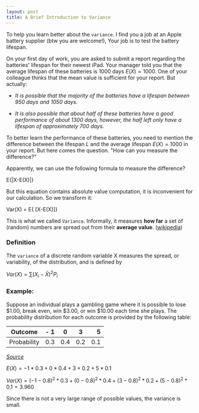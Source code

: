 ```yaml
---
layout: post
title: A Brief Introduction to Variance
---
```


To help you learn better about the `variance`. I find you a job at an Apple battery supplier (btw you are welcome!), Your job is to test the battery lifespan. 

On your first day of work, you are asked to submit a report regarding the batteries' lifespan for their newest iPad. Your manager told you that the average lifespan of these batteries is 1000 days $E(X)=1000$. One of your colleague thinks that the mean value is sufficient for your report. But actually:

- _It is possible that the majority of the batteries have a lifespan between 950 days and 1050 days._

- _It is also possible that about half of these batteries have a good performance of about 1300 days, however, the half left only have a lifespan of approximately 700 days._

To better learn the performance of these batteries, you need to mention the difference between the lifespan $L$ and the average lifespan $E(X)=1000$ in your report. But here comes the question. "How can you measure the difference?"

Apparently, we can use the following formula to measure the difference?


 E{|X-E(X)|}

But this equation contains absolute value computation, it is inconvenient for our calculation. So we transform it:
    
 Var(X) = E{ [X-E(X)]}


This is what we called `Variance`. Informally, it measures **how far** a set of (random) numbers are spread out from their **average value**. ([wikipedia](https://en.wikipedia.org/wiki/Variance))

### Definition 

The `variance` of a discrete random variable X measures the spread, or variability, of the distribution, and is defined by

$Var(X)= \sum(X_i - \bar X) ^2 P_i$

### Example:

Suppose an individual plays a gambling game where it is possible to lose \$1.00, break even, win \$3.00, or win \$10.00 each time she plays. The probability distribution for each outcome is provided by the following table:


| Outcome     | -  1|   0|   3|   5|
|-------------|:----|:--:|:--:|---:|
| Probability | 0.3 |0.4 | 0.2| 0.1|

_[Source](http://www.stat.yale.edu/Courses/1997-98/101/rvmnvar.htm)_

$E(X)= -1*0.3 + 0* 0.4 + 3+0.2 +5*0.1$

$Var(X)= (-1-0.8)^2*0.3 + (0-0.8)^2*0.4 +(3-0.8)^2*0.2 +(5-0.8)^2*0.1 =3.960$

Since there is not a very large range of possible values, the variance is small.
